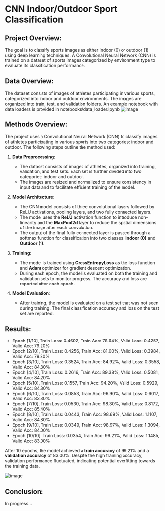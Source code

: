 # CNN Indoor/Outdoor Sport Classification

## Project Overview:
The goal is to classify sports images as either indoor (0) or outdoor (1) using deep learning techniques. A Convolutional Neural Network (CNN) is trained on a dataset of sports images categorized by environment type to evaluate its classification performance.

## Data Overview:
The dataset consists of images of athletes participating in various sports, categorized into indoor and outdoor environments. The images are organized into train, test, and validation folders. An example notebook with data loaders is provided in notebooks/data_loader.ipynb
![image](https://github.com/user-attachments/assets/2073b744-dbce-4729-8d94-5bd25c321a82)

## Methods Overview:

The project uses a Convolutional Neural Network (CNN) to classify images of athletes participating in various sports into two categories: indoor and outdoor. The following steps outline the method used:

1. **Data Preprocessing**:
   - The dataset consists of images of athletes, organized into training, validation, and test sets. Each set is further divided into two categories: indoor and outdoor.
   - The images are resized and normalized to ensure consistency in input data and to facilitate efficient training of the model.
   
2. **Model Architecture**:
   - The CNN model consists of three convolutional layers followed by ReLU activations, pooling layers, and two fully connected layers.
   - The model uses the **ReLU** activation function to introduce non-linearity and the **MaxPool2d** layer to reduce the spatial dimensions of the image after each convolution.
   - The output of the final fully connected layer is passed through a softmax function for classification into two classes: **Indoor (0)** and **Outdoor (1)**.

3. **Training**:
   - The model is trained using **CrossEntropyLoss** as the loss function and **Adam** optimizer for gradient descent optimization.
   - During each epoch, the model is evaluated on both the training and validation sets to monitor progress. The accuracy and loss are reported after each epoch.

4. **Model Evaluation**:
   - After training, the model is evaluated on a test set that was not seen during training. The final classification accuracy and loss on the test set are reported.

## Results:
- Epoch [1/10], Train Loss: 0.4692, Train Acc: 78.64%, Valid Loss: 0.4257, Valid Acc: 79.20%
- Epoch [2/10], Train Loss: 0.4256, Train Acc: 81.00%, Valid Loss: 0.3984, Valid Acc: 79.80%
- Epoch [3/10], Train Loss: 0.3524, Train Acc: 84.92%, Valid Loss: 0.3558, Valid Acc: 84.80%
- Epoch [4/10], Train Loss: 0.2616, Train Acc: 89.38%, Valid Loss: 0.5081, Valid Acc: 84.20%
- Epoch [5/10], Train Loss: 0.1557, Train Acc: 94.20%, Valid Loss: 0.5929, Valid Acc: 84.80%
- Epoch [6/10], Train Loss: 0.0853, Train Acc: 96.90%, Valid Loss: 0.6017, Valid Acc: 83.80%
- Epoch [7/10], Train Loss: 0.0530, Train Acc: 98.30%, Valid Loss: 0.8172, Valid Acc: 85.40%
- Epoch [8/10], Train Loss: 0.0443, Train Acc: 98.69%, Valid Loss: 1.1107, Valid Acc: 84.80%
- Epoch [9/10], Train Loss: 0.0349, Train Acc: 98.97%, Valid Loss: 1.3094, Valid Acc: 84.00%
- Epoch [10/10], Train Loss: 0.0354, Train Acc: 99.21%, Valid Loss: 1.1485, Valid Acc: 83.00%

After 10 epochs, the model achieved a **train accuracy** of 99.21% and a **validation accuracy** of 83.00%. Despite the high training accuracy, validation performance fluctuated, indicating potential overfitting towards the training data.

![image](https://github.com/user-attachments/assets/05897d26-c652-4ba8-a0f0-fb03e335c8d7)

## Conclusion:
In progress...
